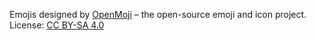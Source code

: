 Emojis designed by [OpenMoji](https://openmoji.org/) – the open-source emoji and icon project.
License: [CC BY-SA 4.0](https://creativecommons.org/licenses/by-sa/4.0/#)
